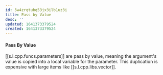 ```yaml
---
id: 5w4zrqtubq53jx3ilb1uz3i
title: Pass by Value
desc: ''
updated: 1641373379524
created: 1641373379524
---
```



#### Pass By Value

[[s.l.cpp.funcs.parameters]] are pass by value, meaning the argument's value is copied into a local variable for the parameter. This duplication is expensive with large items like [[s.l.cpp.libs.vector]].
